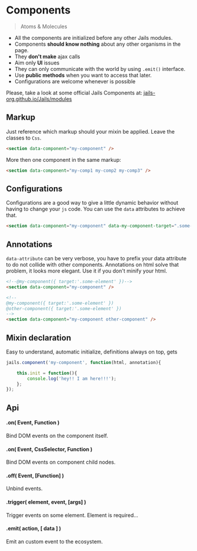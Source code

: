 # Components
<!--{h1:.massive-header.-with-tagline}-->

> Atoms & Molecules

- All the components are initialized before any other Jails modules.
- Components **should know nothing** about any other organisms in the page.
- They **don't make** ajax calls
- Aim only **UI** issues
- They can only communicate with the world by using `.emit()` interface.
- Use **public methods** when you want to access that later.
- Configurations are welcome whenever is possible

Please, take a look at some official Jails Components at: [jails-org.github.io/Jails/modules](http://jails-org.github.io/Jails/)

## Markup

Just reference which markup should your mixin be applied. Leave the classes to `Css`.

```html
<section data-component="my-component" />
```

More then one component in the same markup:

```html
<section data-component="my-comp1 my-comp2 my-comp3" />
```

## Configurations

Configurations are a good way to give a little dynamic behavior without having to change your `js` code.
You can use the `data` attributes to achieve that.

```html
<section data-component="my-component" data-my-component-target=".some-element" />
```

## Annotations

`data-attribute` can be very verbose, you have to prefix your data attribute to do not collide with other components.
Annotations on html solve that problem, it looks more elegant. Use it if you don't minify your html.

```html
<!--@my-component({ target:'.some-element' })-->
<section data-component="my-component" />
```

```html
<!--
@my-component({ target:'.some-element' })
@other-component({ target:'.some-element' })
-->
<section data-component="my-component other-component" />
```

## Mixin declaration

Easy to understand, automatic initialize, definitions always on top, gets

```js
jails.component('my-component', function(html, annotation){

    this.init = function(){
        console.log('hey!! I am here!!!');
    };
});
```

## Api

#### .on( Event, Function )
Bind DOM events on the component itself.

#### .on( Event, CssSelector, Function )
Bind DOM events on component child nodes.

#### .off( Event, [Function] )
Unbind events.

#### .trigger( element, event, [args] )
Trigger events on some element. Element is required...

#### .emit( action, [ data ] )
Emit an custom event to the ecosystem.
